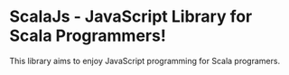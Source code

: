 # ScalaJs - JavaScript Library for Scala Programmers!

This library aims to enjoy JavaScript programming for Scala programers.
